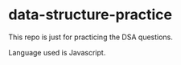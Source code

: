 # data-structure-practice
This repo is just for practicing the DSA questions.

Language used is Javascript.